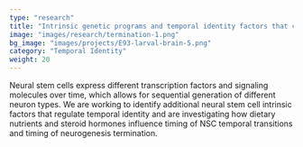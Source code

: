 ```yaml
---
type: "research"
title: "Intrinsic genetic programs and temporal identity factors that control neural stem proliferation timing and neuronal diversity"
image: "images/research/termination-1.png"
bg_image: "images/projects/E93-larval-brain-5.png"
category: "Temporal Identity"
weight: 20
---
```

Neural stem cells express different transcription factors and signaling molecules over time, which allows for sequential generation of different neuron types. We are working to identify additional neural stem cell intrinsic factors that regulate temporal identity and are investigating how dietary nutrients and steroid hormones influence timing of NSC temporal transitions and timing of neurogenesis termination. 
